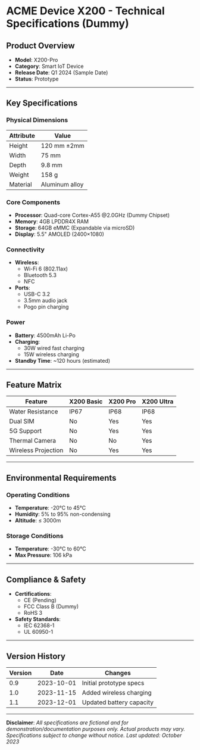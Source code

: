 # ACME Device X200 - Technical Specifications (Dummy)

## Product Overview
- **Model**: X200-Pro
- **Category**: Smart IoT Device
- **Release Date**: Q1 2024 (Sample Date)
- **Status**: Prototype

---

## Key Specifications

### Physical Dimensions
| Attribute         | Value          |
|-------------------|----------------|
| Height            | 120 mm ±2mm    |
| Width             | 75 mm          |
| Depth             | 9.8 mm         |
| Weight            | 158 g          |
| Material          | Aluminum alloy |

### Core Components
- **Processor**: Quad-core Cortex-A55 @2.0GHz (Dummy Chipset)
- **Memory**: 4GB LPDDR4X RAM
- **Storage**: 64GB eMMC (Expandable via microSD)
- **Display**: 5.5" AMOLED (2400×1080)

### Connectivity
- **Wireless**: 
  - Wi-Fi 6 (802.11ax)
  - Bluetooth 5.3
  - NFC
- **Ports**:
  - USB-C 3.2
  - 3.5mm audio jack
  - Pogo pin charging

### Power
- **Battery**: 4500mAh Li-Po
- **Charging**: 
  - 30W wired fast charging
  - 15W wireless charging
- **Standby Time**: ~120 hours (estimated)

---

## Feature Matrix

| Feature               | X200 Basic | X200 Pro | X200 Ultra |
|-----------------------|------------|----------|------------|
| Water Resistance      | IP67       | IP68     | IP68       |
| Dual SIM              | No         | Yes      | Yes        |
| 5G Support            | No         | Yes      | Yes        |
| Thermal Camera        | No         | No       | Yes        |
| Wireless Projection   | No         | Yes      | Yes        |

---

## Environmental Requirements

### Operating Conditions
- **Temperature**: -20°C to 45°C
- **Humidity**: 5% to 95% non-condensing
- **Altitude**: ≤ 3000m

### Storage Conditions
- **Temperature**: -30°C to 60°C
- **Max Pressure**: 106 kPa

---

## Compliance & Safety
- **Certifications**: 
  - CE (Pending)
  - FCC Class B (Dummy)
  - RoHS 3
- **Safety Standards**: 
  - IEC 62368-1
  - UL 60950-1

---

## Version History

| Version | Date       | Changes                     |
|---------|------------|-----------------------------|
| 0.9     | 2023-10-01 | Initial prototype specs     |
| 1.0     | 2023-11-15 | Added wireless charging     |
| 1.1     | 2023-12-01 | Updated battery capacity    |

---

**Disclaimer**:
*All specifications are fictional and for demonstration/documentation purposes only. Actual products may vary.
Specifications subject to change without notice.
Last updated: October 2023*